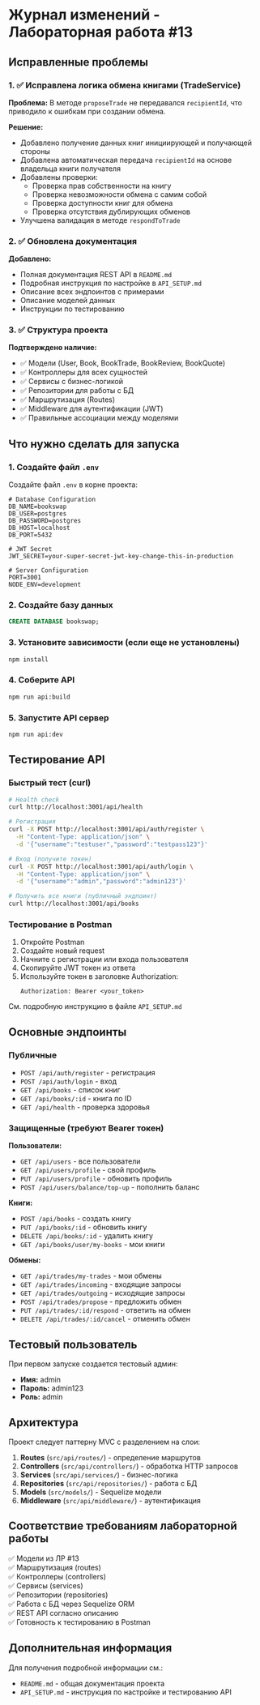 # Журнал изменений - Лабораторная работа #13

## Исправленные проблемы

### 1. ✅ Исправлена логика обмена книгами (TradeService)

**Проблема:** В методе `proposeTrade` не передавался `recipientId`, что приводило к ошибкам при создании обмена.

**Решение:**
- Добавлено получение данных книг инициирующей и получающей стороны
- Добавлена автоматическая передача `recipientId` на основе владельца книги получателя
- Добавлены проверки:
  - Проверка прав собственности на книгу
  - Проверка невозможности обмена с самим собой
  - Проверка доступности книг для обмена
  - Проверка отсутствия дублирующих обменов
- Улучшена валидация в методе `respondToTrade`

### 2. ✅ Обновлена документация

**Добавлено:**
- Полная документация REST API в `README.md`
- Подробная инструкция по настройке в `API_SETUP.md`
- Описание всех эндпоинтов с примерами
- Описание моделей данных
- Инструкции по тестированию

### 3. ✅ Структура проекта

**Подтверждено наличие:**
- ✅ Модели (User, Book, BookTrade, BookReview, BookQuote)
- ✅ Контроллеры для всех сущностей
- ✅ Сервисы с бизнес-логикой
- ✅ Репозитории для работы с БД
- ✅ Маршрутизация (Routes)
- ✅ Middleware для аутентификации (JWT)
- ✅ Правильные ассоциации между моделями

## Что нужно сделать для запуска

### 1. Создайте файл `.env`

Создайте файл `.env` в корне проекта:

```env
# Database Configuration
DB_NAME=bookswap
DB_USER=postgres
DB_PASSWORD=postgres
DB_HOST=localhost
DB_PORT=5432

# JWT Secret
JWT_SECRET=your-super-secret-jwt-key-change-this-in-production

# Server Configuration
PORT=3001
NODE_ENV=development
```

### 2. Создайте базу данных

```sql
CREATE DATABASE bookswap;
```

### 3. Установите зависимости (если еще не установлены)

```bash
npm install
```

### 4. Соберите API

```bash
npm run api:build
```

### 5. Запустите API сервер

```bash
npm run api:dev
```

## Тестирование API

### Быстрый тест (curl)

```bash
# Health check
curl http://localhost:3001/api/health

# Регистрация
curl -X POST http://localhost:3001/api/auth/register \
  -H "Content-Type: application/json" \
  -d '{"username":"testuser","password":"testpass123"}'

# Вход (получите токен)
curl -X POST http://localhost:3001/api/auth/login \
  -H "Content-Type: application/json" \
  -d '{"username":"admin","password":"admin123"}'

# Получить все книги (публичный эндпоинт)
curl http://localhost:3001/api/books
```

### Тестирование в Postman

1. Откройте Postman
2. Создайте новый request
3. Начните с регистрации или входа пользователя
4. Скопируйте JWT токен из ответа
5. Используйте токен в заголовке Authorization:
   ```
   Authorization: Bearer <your_token>
   ```

См. подробную инструкцию в файле `API_SETUP.md`

## Основные эндпоинты

### Публичные
- `POST /api/auth/register` - регистрация
- `POST /api/auth/login` - вход
- `GET /api/books` - список книг
- `GET /api/books/:id` - книга по ID
- `GET /api/health` - проверка здоровья

### Защищенные (требуют Bearer токен)

**Пользователи:**
- `GET /api/users` - все пользователи
- `GET /api/users/profile` - свой профиль
- `PUT /api/users/profile` - обновить профиль
- `POST /api/users/balance/top-up` - пополнить баланс

**Книги:**
- `POST /api/books` - создать книгу
- `PUT /api/books/:id` - обновить книгу
- `DELETE /api/books/:id` - удалить книгу
- `GET /api/books/user/my-books` - мои книги

**Обмены:**
- `GET /api/trades/my-trades` - мои обмены
- `GET /api/trades/incoming` - входящие запросы
- `GET /api/trades/outgoing` - исходящие запросы
- `POST /api/trades/propose` - предложить обмен
- `PUT /api/trades/:id/respond` - ответить на обмен
- `DELETE /api/trades/:id/cancel` - отменить обмен

## Тестовый пользователь

При первом запуске создается тестовый админ:
- **Имя:** admin
- **Пароль:** admin123
- **Роль:** admin

## Архитектура

Проект следует паттерну MVC с разделением на слои:

1. **Routes** (`src/api/routes/`) - определение маршрутов
2. **Controllers** (`src/api/controllers/`) - обработка HTTP запросов
3. **Services** (`src/api/services/`) - бизнес-логика
4. **Repositories** (`src/api/repositories/`) - работа с БД
5. **Models** (`src/models/`) - Sequelize модели
6. **Middleware** (`src/api/middleware/`) - аутентификация

## Соответствие требованиям лабораторной работы

✅ Модели из ЛР #13  
✅ Маршрутизация (routes)  
✅ Контроллеры (controllers)  
✅ Сервисы (services)  
✅ Репозитории (repositories)  
✅ Работа с БД через Sequelize ORM  
✅ REST API согласно описанию  
✅ Готовность к тестированию в Postman  

## Дополнительная информация

Для получения подробной информации см.:
- `README.md` - общая документация проекта
- `API_SETUP.md` - инструкция по настройке и тестированию API

